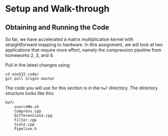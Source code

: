 # Setup and Walk-through

<style type="text/css">
    table { width: 100%; }
    th { background-color: #4CAF50;color: white;height:50px;text-align: center; }
    td {height:50px;text-align: center;}
    tr:nth-child(even) {background-color: #f2f2f2;}
</style>

## Obtaining and Running the Code
So far, we have accelerated a matrix multiplication kernel with 
straightforward mapping to hardware. In this
assignment, we will look at two applications that require 
more effort, namely the compression pipeline from homeworks 2, 3, and 4. 

Pull in the latest changes using:
```
cd ese532_code/
git pull origin master
```
The code you will use for this section
is in the `hw7` directory. The directory structure looks like this:
```
hw7/
    sourceMe.sh
    Compress.cpp
    Differentiate.cpp
    Filter.cpp
    Scale.cpp
    Pipeline.h
```


<!-- ## Review: Burst Transfers and Task-Level Parallelism
### Burst Transfer
In HW6, when you dump matrix input data to `A_tmp` and `B_tmp`
when you partition the matrix multiplication into
Load-Compute-Store Pattern
(example [here](https://github.com/Xilinx/Vitis-In-Depth-Tutorial/blob/master/Runtime_and_System_Optimization/Design_Tutorials/01-host-code-opt/reference-files/srcKernel/pass.cpp)), you enabled
**burst transfer**.

The first access to the global memory is expensive while the
subsequent contiguous accesses are not. Therefore,
in `Load` block, we copy a chunk of input to the local memory to compute,
and similarly in `Store` block, we copy a chunk of output to global memory.
Burst read/write is done with the pipelined loop in `Load` and `Store` blocks.

The example of burst read is shown below.
```
readA:
    for (int i = 0; i < N; i++) {
      for (int j = 0; j < N; j++) {
#pragma HLS PIPELINE
    	  localA[i][j] = A[i * N + j];
      }
    }
``` -->

<!-- 
In this HW, we will analyze how the processor
core communicates with an accelerator. We tell you some
specific things to experiment with, but you should do some reading from:
- This HW is highly related to [Xilinx Runtime (XRT) and Vitis System Optimization Tutorials](https://xilinx.github.io/Vitis-Tutorials/2020-2/docs/Runtime_and_System_Optimization/README.html)
- Chapter 6, 7, 19, 20 of [UG1393](https://www.xilinx.com/support/documentation/sw_manuals/xilinx2020_2/ug1393-vitis-application-acceleration.pdf)
- [Programming for Vitis HLS](https://www.xilinx.com/html_docs/xilinx2020_2/vitis_doc/vitis_hls_coding_styles.html)
 -->


<!-- ### Task-Level Parallelism
[This example](https://github.com/Xilinx/Vitis-In-Depth-Tutorial/blob/master/Runtime_and_System_Optimization/Design_Tutorials/01-host-code-opt/reference-files/srcKernel/pass.cpp)
from previous HW6 also enables task-level parallelism utilizing `hls::stream`.
[This adder example](https://github.com/Xilinx/Vitis_Accel_Examples/blob/master/cpp_kernels/dataflow_stream/src/adder.cpp)
is also useful.
Key recommendations on `hls::stream` from 
[Xilinx User Guide](https://www.xilinx.com/support/documentation/sw_manuals/xilinx2020_2/ug1393-vitis-application-acceleration.pdf)
are:
- Data should be transferred in the forward direction only
  avoiding feedback whenever possible.
- Each connection should have a single producer and a 
  single consumer.
- Only the load and store functions should access 
  the primary interface of the kernel -->


<!-- ## Reference
- <https://www.xilinx.com/support/documentation/sw_manuals/xilinx2020_2/ug1393-vitis-application-acceleration.pdf> -->
